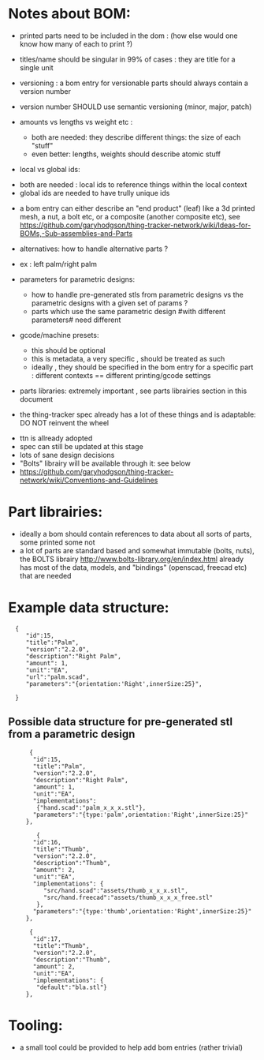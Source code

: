
Notes about BOM:
================
- printed parts need to be included in the dom : (how else would one know how many
of each to print ?)

- titles/name should be singular in 99% of cases : they are title for a single unit

- versioning : a bom entry for versionable parts should always contain a version number
 * version number SHOULD use semantic versioning (minor, major, patch)

- amounts vs lengths vs weight etc :
  * both are needed: they describe different things: the size of each "stuff"
  * even better: lengths, weights should describe atomic stuff

- local vs global ids:
 * both are needed : local ids to reference things within the local context
 * global ids are needed to have trully unique ids

- a bom entry can either describe an "end product" (leaf) like a 3d printed mesh, a nut,
a bolt etc,  or a composite (another composite etc), see 
https://github.com/garyhodgson/thing-tracker-network/wiki/Ideas-for-BOMs,-Sub-assemblies-and-Parts

- alternatives: how to handle alternative parts ?
 * ex : left palm/right palm

- parameters for parametric designs:
  * how to handle pre-generated stls from parametric designs vs the parametric designs with 
a given set of params ?
  * parts which use the same parametric design #with different parameters# need different 

- gcode/machine presets:
  * this should be optional
  * this is metadata, a very specific , should be treated as such
  * ideally , they should be specified in the bom entry for a specific part : different
  contexts == different printing/gcode settings 

- parts libraries: extremely important , see parts librairies section in this document

- the thing-tracker spec already has a lot of these things and is adaptable: DO NOT reinvent
the wheel
 * ttn is allready adopted 
 * spec can still be updated at this stage
 * lots of sane design decisions
 * "Bolts" librairy will be available through it: see below
 * https://github.com/garyhodgson/thing-tracker-network/wiki/Conventions-and-Guidelines 


Part librairies:
================
- ideally a bom should contain references to data about all sorts of parts, some printed
some not
- a lot of parts are standard based and somewhat immutable (bolts, nuts), the BOLTS
librairy http://www.bolts-library.org/en/index.html already has most of the data, models, 
and "bindings" (openscad, freecad etc) that are needed


Example data structure:
=======================

      {
         "id":15,
         "title":"Palm",
         "version":"2.2.0",
         "description":"Right Palm",
         "amount": 1,
         "unit":"EA",
         "url":"palm.scad",
         "parameters":"{orientation:'Right',innerSize:25}",
         
      }

  Possible data structure for pre-generated stl from a parametric design
  -----------------------------------------------------------------------
  
          {
           "id":15,
           "title":"Palm",
           "version":"2.2.0",
           "description":"Right Palm",
           "amount": 1,
           "unit":"EA",
           "implementations": 
            {"hand.scad":"palm_x_x_x.stl"},
           "parameters":"{type:'palm',orientation:'Right',innerSize:25}"
         },
         
            {
           "id":16,
           "title":"Thumb",
           "version":"2.2.0",
           "description":"Thumb",
           "amount": 2,
           "unit":"EA",
           "implementations": {
              "src/hand.scad":"assets/thumb_x_x_x.stl",
              "src/hand.freecad":"assets/thumb_x_x_x_free.stl"
            },
           "parameters":"{type:'thumb',orientation:'Right',innerSize:25}"
         },
         
          {
           "id":17,
           "title":"Thumb",
           "version":"2.2.0",
           "description":"Thumb",
           "amount": 2,
           "unit":"EA",
           "implementations": {
            "default":"bla.stl"}
         },
         
         


Tooling:
========
- a small tool could be provided to help add bom entries (rather trivial)
